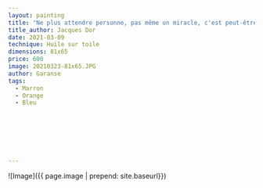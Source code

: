 ```yaml
---
layout: painting
title: "Ne plus attendre personne, pas même un miracle, c'est peut-être enfin une chance de se retrouver soi-même."                      
title_author: Jacques Dor                                          
date: 2021-03-09
technique: Huile sur toile 
dimensions: 81x65
price: 600
image: 20210323-81x65.JPG
author: Garanse
tags:
  - Marron
  - Orange
  - Bleu
  
  
  
  
  
  
  
---
```

![Image]({{ page.image | prepend: site.baseurl}})

